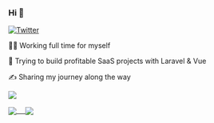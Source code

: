 ### Hi 👋

<p>
  <a href="https://twitter.com/harlan_zw">
    <img alt="Twitter" src="https://img.shields.io/twitter/follow/harlan_zw">
  </a>
</p>

👨‍💻 Working full time for myself 

🔨  Trying to build profitable SaaS projects with Laravel & Vue

✍️ Sharing my journey along the way


![](https://komarev.com/ghpvc/?username=harlan-zw)


<a href="https://github.com/harlan-zw">
  <img align="center" src="https://github-readme-stats.vercel.app/api?username=harlan-zw&count_private=true" /> 
</a>
<a href="https://github.com/harlan-zw">
  <img align="center" src="https://github-readme-stats.vercel.app/api/top-langs/?username=harlan-zw" />
</a>

